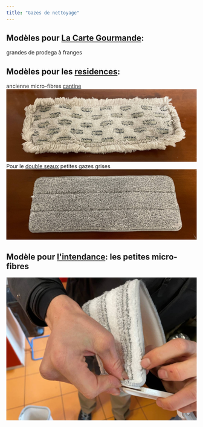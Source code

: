```yaml
---
title: "Gazes de nettoyage"
---
```


## Modèles pour [La Carte Gourmande](/notes/zones/carteGourmande.md):
grandes de prodega à franges
## Modèles pour les [residences](/notes/zones/L_Residences.md):
ancienne micro-fibres [cantine](/notes/zones/cantineRuche.md) 
![I_gazes1-2](/notes/pieces_jointes/images/i_nettoyage/i_gazes/I_gazes1-2.jpg)
Pour le [double seaux](/notes/formation/P_DoubleSeaux.md) petites gazes grises
![I_gazes1-1](/notes/pieces_jointes/images/i_nettoyage/i_gazes/I_gazes1-1.jpg)
## Modèle pour [l'intendance](/notes/departements/D_IntendanceTechnique.md): les petites micro-fibres
![I_gazes1-3](/notes/pieces_jointes/images/i_nettoyage/i_gazes/I_gazes1-3.jpg)
